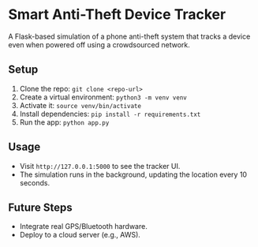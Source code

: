 # Smart Anti-Theft Device Tracker

A Flask-based simulation of a phone anti-theft system that tracks a device even when powered off using a crowdsourced network.

## Setup
1. Clone the repo: `git clone <repo-url>`
2. Create a virtual environment: `python3 -m venv venv`
3. Activate it: `source venv/bin/activate`
4. Install dependencies: `pip install -r requirements.txt`
5. Run the app: `python app.py`

## Usage
- Visit `http://127.0.0.1:5000` to see the tracker UI.
- The simulation runs in the background, updating the location every 10 seconds.

## Future Steps
- Integrate real GPS/Bluetooth hardware.
- Deploy to a cloud server (e.g., AWS).
